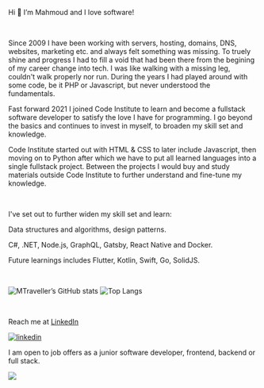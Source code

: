 Hi 👋 I’m Mahmoud and I love software!

<br>

Since 2009 I have been working with servers, hosting, domains, DNS, websites, marketing etc. and always felt something was missing. To truely shine and progress I had to fill a void that had been there from the begining of my career change into tech. I was like walking with a missing leg, couldn't walk properly nor run. During the years I had played around with some code, be it PHP or Javascript, but never understood the fundamentals.

Fast forward 2021 I joined Code Institute to learn and become a fullstack software developer to satisfy the love I have for programming. I go beyond the basics and continues to invest in myself, to broaden my skill set and knowledge.

Code Institute started out with HTML & CSS to later include Javascript, then moving on to Python after which we have to put all learned languages into a single fullstack project. Between the projects I would buy and study materials outside Code Institute to further understand and fine-tune my knowledge.

<br>

I've set out to further widen my skill set and learn:

Data structures and algorithms, design patterns.

C#, .NET, Node.js, GraphQL, Gatsby, React Native and Docker.

Future learnings includes Flutter, Kotlin, Swift, Go, SolidJS.

<br>

![MTraveller’s GitHub stats](https://github-readme-stats.vercel.app/api?username=MTraveller&show_icons=true&layout=compact&theme=radical)
![Top Langs](https://github-readme-stats.vercel.app/api/top-langs/?username=MTraveller&layout=compact&theme=radical)

<br>

Reach me at [LinkedIn](https://www.linkedin.com/in/mtantouri/)

[![linkedin](https://linkedin-github.herokuapp.com/api/render/Mahmoud%20Tantouri/Jr.%20Software%20Developer/Student/Self-Study/dark/https%3A%2F%2Fmedia-exp1.licdn.com%2Fdms%2Fimage%2FC4E03AQF77cqq3q7anw%2Fprofile-displayphoto-shrink_200_200%2F0%2F1646830647584%3Fe%3D2147483647%26v%3Dbeta%26t%3D1xbqgoZQoS3t4oT9M6RO4YDnaepYW3iKAIV90KD-8TQ)](https://www.linkedin.com/in/mtantouri)

I am open to job offers as a junior software developer, frontend, backend or full stack.

![](https://hit.yhype.me/github/profile?user_id=26313521)
